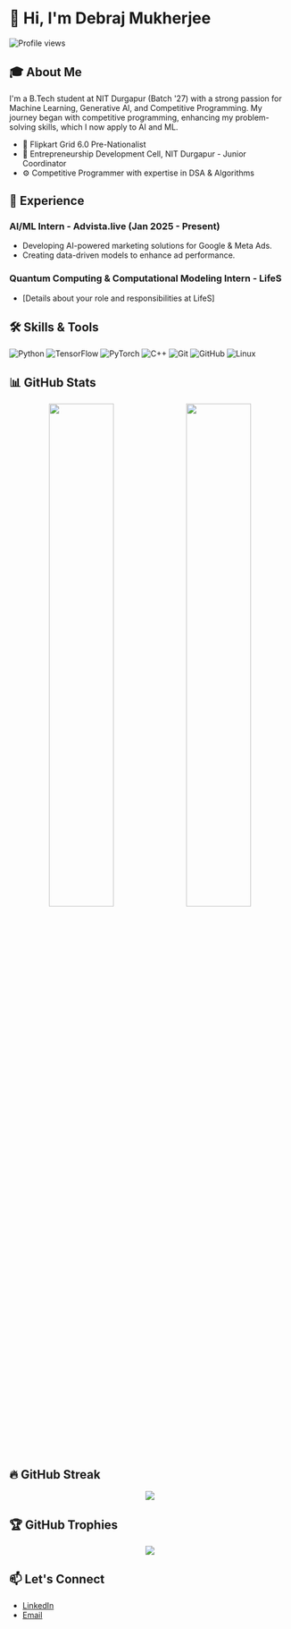 # 👋 Hi, I'm Debraj Mukherjee

![Profile views](https://komarev.com/ghpvc/?username=debraj-m&label=Profile%20views&color=0e75b6&style=flat)

## 🎓 About Me

I'm a B.Tech student at NIT Durgapur (Batch '27) with a strong passion for Machine Learning, Generative AI, and Competitive Programming. My journey began with competitive programming, enhancing my problem-solving skills, which I now apply to AI and ML.

- 🚀 Flipkart Grid 6.0 Pre-Nationalist  
- 🧠 Entrepreneurship Development Cell, NIT Durgapur - Junior Coordinator  
- ⚙️ Competitive Programmer with expertise in DSA & Algorithms  

## 💼 Experience

### AI/ML Intern - Advista.live (Jan 2025 - Present)
- Developing AI-powered marketing solutions for Google & Meta Ads.
- Creating data-driven models to enhance ad performance.

### Quantum Computing & Computational Modeling Intern - LifeS
- [Details about your role and responsibilities at LifeS]

## 🛠️ Skills & Tools

![Python](https://img.shields.io/badge/Python-3776AB?style=flat&logo=python&logoColor=white)
![TensorFlow](https://img.shields.io/badge/TensorFlow-FF6F00?style=flat&logo=tensorflow&logoColor=white)
![PyTorch](https://img.shields.io/badge/PyTorch-EE4C2C?style=flat&logo=pytorch&logoColor=white)
![C++](https://img.shields.io/badge/C++-00599C?style=flat&logo=c%2B%2B&logoColor=white)
![Git](https://img.shields.io/badge/Git-F05032?style=flat&logo=git&logoColor=white)
![GitHub](https://img.shields.io/badge/GitHub-181717?style=flat&logo=github&logoColor=white)
![Linux](https://img.shields.io/badge/Linux-FCC624?style=flat&logo=linux&logoColor=black)

## 📊 GitHub Stats

<p align="center">
  <img width="48%" src="https://github-readme-stats.vercel.app/api?username=debraj-m&show_icons=true&theme=dracula&hide_border=true" />
  <img width="48%" src="https://github-readme-stats.vercel.app/api/top-langs/?username=debraj-m&layout=compact&theme=dracula&hide_border=true" />
</p>

## 🔥 GitHub Streak

<p align="center">
  <img src="https://github-readme-streak-stats.herokuapp.com/?user=debraj-m&theme=dracula&hide_border=true" />
</p>

## 🏆 GitHub Trophies

<p align="center">
  <img src="https://github-profile-trophy.vercel.app/?username=debraj-m&theme=dracula&no-frame=true&no-bg=true&margin-w=4" />
</p>

## 📫 Let's Connect

- [LinkedIn](www.linkedin.com/in/debrajm)
- [Email](mailto:debrajm2204@gmail.com)
